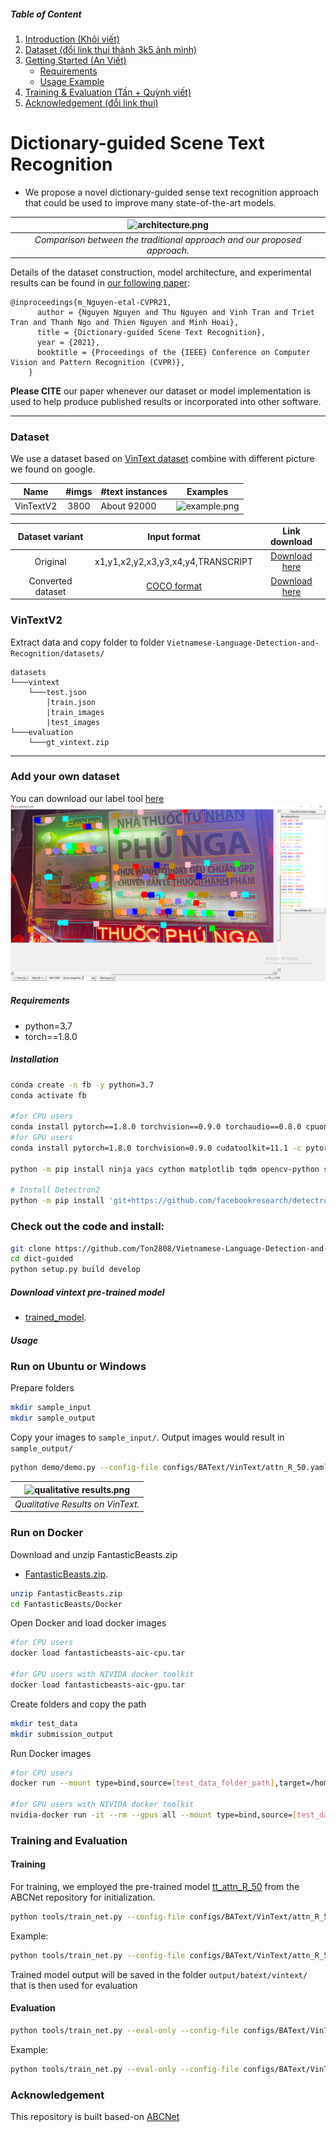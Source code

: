 ##### Table of Content

1. [Introduction (Khôi viết)](#dictionary-guided-scene-text-recognition)
1. [Dataset (đổi link thui thành 3k5 ảnh mình)](#dataset)
1. [Getting Started (An Viết)](#getting-started)
	- [Requirements](#requirements)
	- [Usage Example](#usage)
1. [Training & Evaluation (Tấn + Quỳnh viết)](#training-and-evaluation)
1. [Acknowledgement (đổi link thui)](#acknowledgement)

# Dictionary-guided Scene Text Recognition

- We propose a novel dictionary-guided sense text recognition approach that could be used to improve many state-of-the-art models.


| ![architecture.png](https://user-images.githubusercontent.com/32253603/117981172-ebd78580-b35e-11eb-84fe-b97c8d15d8bf.png) |
|:--:|
| *Comparison between the traditional approach and our proposed approach.*|

Details of the dataset construction, model architecture, and experimental results can be found in [our following paper](https://www3.cs.stonybrook.edu/~minhhoai/papers/vintext_CVPR21.pdf):

```
@inproceedings{m_Nguyen-etal-CVPR21,
      author = {Nguyen Nguyen and Thu Nguyen and Vinh Tran and Triet Tran and Thanh Ngo and Thien Nguyen and Minh Hoai},
      title = {Dictionary-guided Scene Text Recognition},
      year = {2021},
      booktitle = {Proceedings of the {IEEE} Conference on Computer Vision and Pattern Recognition (CVPR)},
    }
```
**Please CITE** our paper whenever our dataset or model implementation is used to help produce published results or incorporated into other software.

---

### Dataset

We use a dataset based on [VinText dataset](https://www3.cs.stonybrook.edu/~minhhoai/papers/vintext_CVPR21.pdf) combine with different picture we found on google. 

|    Name  						  | #imgs | #text instances						   | Examples 									|
|:-------------------------------:|:-----:|:-----------------------------------|:----------------------------------:|
|VinTextV2| 3800  | About 92000 			   |![example.png](https://user-images.githubusercontent.com/32253603/120605880-c67afa80-c478-11eb-8a2a-039a1d316503.png)|


|    Dataset variant  						  | Input format |  Link download 									|
|:-------------------------------:|:-----:|:----------------------------------:|
|Original| x1,y1,x2,y2,x3,y3,x4,y4,TRANSCRIPT  |[Download here](https://drive.google.com/file/d/1UUQhNvzgpZy7zXBFQp0Qox-BBjunZ0ml/view?usp=sharing)|
|Converted dataset| [COCO format](https://cocodataset.org/#format-data)  |[Download here](https://drive.google.com/file/d/1AXl2iOTvLtMG8Lg2iU6qVta8VuWSXyns/view?usp=sharing)|
### VinTextV2
Extract data and copy folder to folder ```Vietnamese-Language-Detection-and-Recognition/datasets/```

```
datasets
└───vintext
	└───test.json
		│train.json
		|train_images
		|test_images
└───evaluation
	└───gt_vintext.zip
```
---
### Add your own dataset
You can download our label tool [here](https://drive.google.com/drive/folders/1XcUnjJ2eOcXM0JOlYjAVQnnKP2Xx8FHV?usp=sharing)
![tools](images/label_tool.png)

##### Requirements

- python=3.7
- torch==1.8.0

##### Installation

```sh
conda create -n fb -y python=3.7
conda activate fb

#for CPU users
conda install pytorch==1.8.0 torchvision==0.9.0 torchaudio==0.8.0 cpuonly -c pytorch
#for GPU users
conda install pytorch=1.8.0 torchvision=0.9.0 cudatoolkit=11.1 -c pytorch -c conda-forge

python -m pip install ninja yacs cython matplotlib tqdm opencv-python shapely scipy tensorboardX pyclipper Polygon3 weighted-levenshtein editdistance

# Install Detectron2
python -m pip install 'git+https://github.com/facebookresearch/detectron2.git'
```
### Check out the code and install: 
```sh
git clone https://github.com/Ton2808/Vietnamese-Language-Detection-and-Recognition.git
cd dict-guided
python setup.py build develop
```

##### Download vintext pre-trained model

- [trained_model](https://drive.google.com/file/d/15rJsQCO1ewJe-EInN-V5dSCftew4vLRz/view?usp=sharing).

##### Usage

### Run on Ubuntu or Windows

Prepare folders
```sh
mkdir sample_input
mkdir sample_output
```
Copy your images to ```sample_input/```. Output images would result in ```sample_output/```
```sh
python demo/demo.py --config-file configs/BAText/VinText/attn_R_50.yaml --input data/test_data --output sample_output/ --opts MODEL.WEIGHTS ./save_models/bbox.pth
```
| ![qualitative results.png](https://user-images.githubusercontent.com/32253603/120606555-836d5700-c479-11eb-9a37-09fa8cc129f3.png) |
|:--:|
| *Qualitative Results on VinText.*|

### Run on Docker

Download and unzip FantasticBeasts.zip
- [FantasticBeasts.zip](https://drive.google.com/file/d/10qYIcp8HIukuwPMnvpoWN7wTmQgXzm7p/view?usp=sharing).

```sh
unzip FantasticBeasts.zip
cd FantasticBeasts/Docker
```

Open Docker and load docker images
```sh
#for CPU users
docker load fantasticbeasts-aic-cpu.tar

#for GPU users with NIVIDA docker toolkit
docker load fantasticbeasts-aic-gpu.tar
```

Create folders and copy the path
```sh
mkdir test_data
mkdir submission_output
```

Run Docker images
```sh
#for CPU users
docker run --mount type=bind,source=[test_data_folder_path],target=/home/ml/AIC/aicsolution/data/test_data --mount type=bind,source=[submission_output_folder_path],target=/home/ml/AIC/aicsolution/data/submission_output [IMAGE ID] /bin/bash run.sh

#for GPU users with NIVIDA docker toolkit
nvidia-docker run -it --rm --gpus all --mount type=bind,source=[test_data_folder_path],target=/home/ml/AIC/aicsolution/data/test_data --mount type=bind,source=[submission_output_folder_path],target=/home/ml/AIC/aicsolution/data/submission_output [image ID] /bin/bash run.sh
```

### Training and Evaluation


#### Training

For training, we employed the pre-trained model [tt_attn_R_50](https://cloudstor.aarnet.edu.au/plus/s/tYsnegjTs13MwwK/download) from the ABCNet repository for initialization.

```sh
python tools/train_net.py --config-file configs/BAText/VinText/attn_R_50.yaml MODEL.WEIGHTS path_to_tt_attn_R_50_checkpoint
```

Example:
```sh
python tools/train_net.py --config-file configs/BAText/VinText/attn_R_50.yaml MODEL.WEIGHTS ./tt_attn_R_50.pth
```

Trained model output will be saved in the folder ```output/batext/vintext/``` that is then used for evaluation

#### Evaluation

```sh
python tools/train_net.py --eval-only --config-file configs/BAText/VinText/attn_R_50.yaml MODEL.WEIGHTS path_to_trained_model_checkpoint
```
Example:
```sh
python tools/train_net.py --eval-only --config-file configs/BAText/VinText/attn_R_50.yaml MODEL.WEIGHTS ./output/batext/vintext/trained_model.pth
```
### Acknowledgement
This repository is built based-on [ABCNet](https://github.com/aim-uofa/AdelaiDet/blob/master/configs/BAText)
